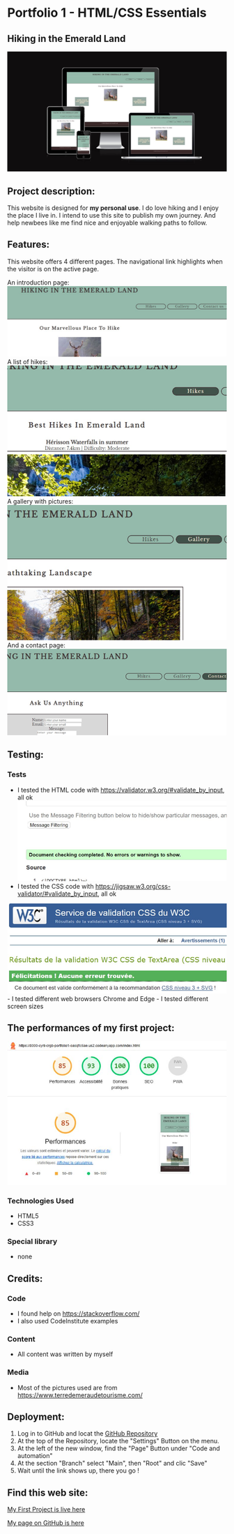 
# Portfolio 1 - HTML/CSS Essentials 
## Hiking in the Emerald Land

<img src="assets/images/Portfolio1_AmIResponsive.JPG" alt="ReadmePicture1">

## Project description:
This website is designed for **my personal use**. I do love hiking and I enjoy the place I live in.
I intend to use this site to publish my own journey. 
And help newbees like me find nice and enjoyable walking paths to follow.

## Features:
This website offers 4 different pages. The navigational link highlights when the visitor is on the active page.

An introduction page: <img src="assets/images/Portfolio1_feature1.jpg" alt="ReadmePicture2">
A list of hikes: <img src="assets/images/Portfolio1_feature2.jpg" alt="ReadmePicture3">
A gallery with pictures: <img src="assets/images/Portfolio1_feature3.jpg" alt="ReadmePicture4">
And a contact page: <img src="assets/images/Portfolio1_feature4.jpg" alt="ReadmePicture5">

## Testing:

### Tests
- I tested the HTML code with https://validator.w3.org/#validate_by_input, all ok <img src="assets/images/Portfolio1_validatorw3.jpg" alt="ReadmePicture6">
- I tested the CSS code with https://jigsaw.w3.org/css-validator/#validate_by_input, all ok
<img src="assets/images/Portfolio1_jigsaww3.jpg" alt="ReadmePicture7">
- I tested different web browsers Chrome and Edge
- I tested different screen sizes
  
## The performances of my first project:

<img src="assets/images/Portfolio1_Lighthouse performances.JPG" alt="ReadmePicture8">

### Technologies Used
- HTML5
- CSS3

### Special library
- none

## Credits:

### Code
- I found help on <https://stackoverflow.com/>
- I also used CodeInstitute examples 

### Content
- All content was written by myself 

### Media
- Most of the pictures used are from https://www.terredemeraudetourisme.com/

## Deployment:
1. Log in to GitHub and locat the [GitHub Repository](https://github.com/Cyril-CRGB/Portfolio1)
2. At the top of the Repository, locate the "Settings" Button on the menu.
3. At the left of the new window, find the "Page" Button under "Code and automation"
4. At the section "Branch" select "Main", then "Root" and clic "Save"
5. Wait until the link shows up, there you go !

## Find this web site:

[My First Project is live here](https://cyril-crgb.github.io/Portfolio1/)

[My page on GitHub is here](https://github.com/Cyril-CRGB/Portfolio1)
